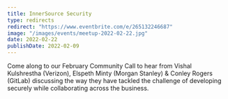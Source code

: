 ```yaml
---
title: InnerSource Security
type: redirects
redirect: "https://www.eventbrite.com/e/265132246687"
image: "/images/events/meetup-2022-02-22.jpg"
date: 2022-02-22
publishDate: 2022-02-09
---
```


Come along to our February Community Call to hear from Vishal Kulshrestha (Verizon), Elspeth Minty (Morgan Stanley) & Conley Rogers (GitLab) discussing the way they have tackled the challenge of developing securely while collaborating across the business.

